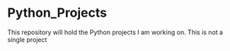 # Python_Projects
This repository will hold the Python projects I am working on. This is not a single project
